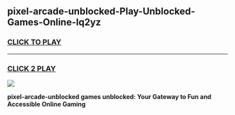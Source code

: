 
## pixel-arcade-unblocked-Play-Unblocked-Games-Online-lq2yz
<h3>
<a href="https://premium76.site?title=pixel-arcade-unblocked&ref=25A">CLICK TO PLAY</a></h3>
<hr>

<h3>
<a href="https://premium76.site?title=pixel-arcade-unblocked&ref=25A">CLICK 2 PLAY</a>
  
</h3>

<a href="https://premium76.site?title=pixel-arcade-unblocked&ref=25A"><img src="https://clearcache.store/games.png"></a>


**pixel-arcade-unblocked games unblocked: Your Gateway to Fun and Accessible Online Gaming**
